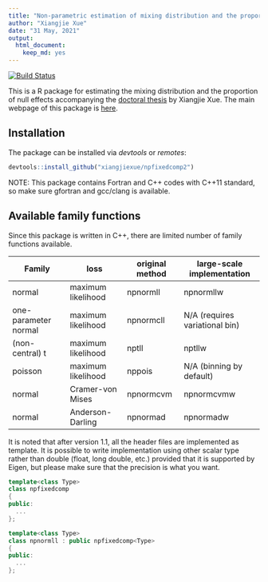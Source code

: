 ```yaml
---
title: "Non-parametric estimation of mixing distribution and the proportion of zeros"
author: "Xiangjie Xue"
date: "31 May, 2021"
output: 
  html_document: 
    keep_md: yes
---
```


[![Build Status](https://travis-ci.com/xiangjiexue/npfixedcomp2.svg?branch=main)](https://travis-ci.com/xiangjiexue/npfixedcomp2)

This is a R package for estimating the mixing distribution and the proportion of null effects accompanying the [doctoral thesis](https://hdl.handle.net/2292/54659) by Xiangjie Xue. The main webpage of this package is [here](https://xiangjiexue.github.io/npfixedcomp2).

## Installation

The package can be installed via *devtools* or *remotes*:


```r
devtools::install_github("xiangjiexue/npfixedcomp2")
```

NOTE: This package contains Fortran and C++ codes with C++11 standard, so make sure gfortran and gcc/clang is available.

## Available family functions

Since this package is written in C++, there are limited number of family functions available. 

| Family | loss | original method | large-scale implementation |
|----|----|----|----|
| normal | maximum likelihood | npnormll | npnormllw |
| one-parameter normal | maximum likelihood | npnormcll | N/A (requires variational bin) |
| (non-central) t | maximum likelihood | nptll | nptllw |
| poisson | maximum likelihood | nppois | N/A (binning by default) |
| normal | Cramer-von Mises | npnormcvm | npnormcvmw |
| normal | Anderson-Darling | npnormad | npnormadw |

It is noted that after version 1.1, all the header files are implemented as template.
It is possible to write implementation using other scalar type rather than double
(float, long double, etc.) provided that it is supported by Eigen, 
but please make sure that the precision is what you want.


```cpp
template<class Type>
class npfixedcomp
{
public:
  ...
};

template<class Type>
class npnormll : public npfixedcomp<Type>
{
public:
  ...
};
```

